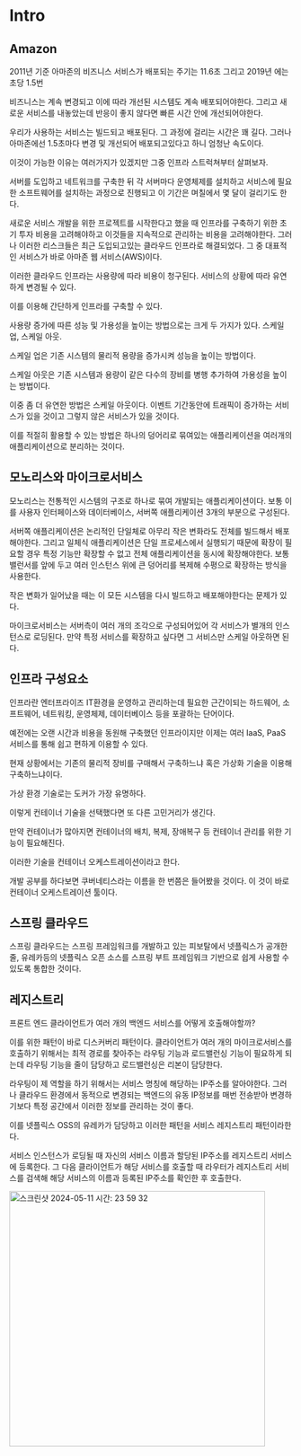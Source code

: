 # Intro

## Amazon

2011년 기준 아마존의 비즈니스 서비스가 배포되는 주기는 11.6초 그리고 2019년 에는 초당 1.5번

비즈니스는 계속 변경되고 이에 따라 개선된 시스템도 계속 배포되어야한다. 그리고 새로운 서비스를 내놓았는데 반응이 좋지 않다면 빠른 시간 안에 개선되어야한다.

우리가 사용하는 서비스는 빌드되고 배포된다. 그 과정에 걸리는 시간은 꽤 길다. 그러나 아마존에선 1.5초마다 변경 및 개선되어 배포되고있다고 하니 엄청난 속도이다.

이것이 가능한 이유는 여러가지가 있겠지만 그중 인프라 스트럭쳐부터 살펴보자.

서버를 도입하고 네트워크를 구축한 뒤 각 서버마다 운영체제를 설치하고 서비스에 필요한 소프트웨어를 설치하는 과정으로 진행되고 이 기간은 며칠에서 몇 달이 걸리기도 한다. 

새로운 서비스 개발을 위한 프로젝트를 시작한다고 했을 때 인프라를 구축하기 위한 초기 투자 비용을 고려해야하고 이것들을 지속적으로 관리하는 비용을 고려해야한다. 그러나 이러한 리스크들은 최근 도입되고있는 클라우드 인프라로 해결되었다. 그 중 대표적인 서비스가 바로 아마존 웹 서비스(AWS)이다.

이러한 클라우드 인프라는 사용량에 따라 비용이 청구된다. 서비스의 상황에 따라 유연하게 변경될 수 있다.

이를 이용해 간단하게 인프라를 구축할 수 있다.

사용량 증가에 따른 성능 및 가용성을 높이는 방법으로는 크게 두 가지가 있다. 스케일 업, 스케일 아웃.

스케일 업은 기존 시스템의 물리적 용량을 증가시켜 성능을 높이는 방법이다. 

스케일 아웃은 기존 시스템과 용량이 같은 다수의 장비를 병행 추가하여 가용성을 높이는 방법이다.

이중 좀 더 유연한 방법은 스케일 아웃이다. 이벤트 기간동안에 트래픽이 증가하는 서비스가 있을 것이고 그렇지 않은 서비스가 있을 것이다.

이를 적절히 활용할 수 있는 방법은 하나의 덩어리로 묶여있는 애플리케이션을 여러개의 애플리케이션으로 분리하는 것이다.

## 모노리스와 마이크로서비스

모노리스는 전통적인 시스템의 구조로 하나로 묶여 개발되는 애플리케이션이다. 보통 이를 사용자 인터페이스와 데이터베이스, 서버쪽 애플리케이션 3개의 부분으로 구성된다.

서버쪽 애플리케이션은 논리적인 단일체로 아무리 작은 변화라도 전체를 빌드해서 배포해야한다. 그리고 일체식 애플리케이션은 단일 프로세스에서 실행되기 때문에 확장이 필요할 경우 특정 기능만 확장할 수 없고 전체 애플리케이션을 동시에 확장해야한다. 보통 밸런서를 앞에 두고 여러 인스턴스 위에 큰 덩어리를 복제해 수평으로 확장하는 방식을 사용한다.

작은 변화가 일어났을 때는 이 모든 시스템을 다시 빌드하고 배포해야한다는 문제가 있다.

마이크로서비스는 서버측이 여러 개의 조각으로 구성되어있어 각 서비스가 별개의 인스턴스로 로딩된다. 만약 특정 서비스를 확장하고 싶다면 그 서비스만 스케일 아웃하면 된다.

## 인프라 구성요소

인프라란 엔터프라이즈 IT환경을 운영하고 관리하는데 필요한 근간이되는 하드웨어, 소프트웨어, 네트워킹, 운영체제, 데이터베이스 등을 포괄하는 단어이다.

예전에는 오랜 시간과 비용을 동원해 구축했던 인프라이지만 이제는 여러 IaaS, PaaS서비스를 통해 쉽고 편하게 이용할 수 있다.

현재 상황에서는 기존의 물리적 장비를 구매해서 구축하느냐 혹은 가상화 기술을 이용해 구축하느냐이다.

가상 환경 기술로는 도커가 가장 유명하다.

이렇게 컨테이너 기술을 선택했다면 또 다른 고민거리가 생긴다.

만약 컨테이너가 많아지면 컨테이너의 배치, 복제, 장애복구 등 컨테이너 관리를 위한 기능이 필요해진다.

이러한 기술을 컨테이너 오케스트레이션이라고 한다.

개발 공부를 하다보면 쿠버네티스라는 이름을 한 번쯤은 들어봤을 것이다. 이 것이 바로 컨테이너 오케스트레이션 툴이다.

## 스프링 클라우드

스프링 클라우드는 스프링 프레임워크를 개발하고 있는 피보탈에서 넷플릭스가 공개한 줄, 유레카등의 넷플릭스 오픈 소스를 스프링 부트 프레임워크 기반으로 쉽게 사용할 수 있도록 통합한 것이다.

## 레지스트리

프론트 엔드 클라이언트가 여러 개의 백엔드 서비스를 어떻게 호출해야할까?

이를 위한 패턴이 바로 디스커버리 패턴이다. 클라이언트가 여러 개의 마이크로서비스를 호출하기 위해서는 최적 경로를 찾아주는 라우팅 기능과 로드밸런싱 기능이 필요하게 되는데 라우팅 기능을 줄이 담당하고 로드밸런싱은 리본이 담당한다.

라우팅이 제 역할을 하기 위해서는 서비스 명칭에 해당하는 IP주소를 알아야한다. 그러나 클라우드 환경에서 동적으로 변경되는 백엔드의 유동 IP정보를 매번 전송받아 변경하기보다 특정 공간에서 이러한 정보를 관리하는 것이 좋다.

이를 넷플릭스 OSS의 유레카가 담당하고 이러한 패턴을 서비스 레지스트리 패턴이라한다.

서비스 인스턴스가 로딩될 때 자신의 서비스 이름과 할당된 IP주소를 레지스트리 서비스에 등록한다. 그 다음 클라이언트가 해당 서비스를 호출할 때 라우터가 레지스트리 서비스를 검색해 해당 서비스의 이름과 등록된 IP주소를 확인한 후 호출한다.

<img width="455" alt="스크린샷 2024-05-11 시간: 23 59 32" src="https://github.com/jh10253267/TIL/assets/108499717/7095caf5-821c-4976-99f3-c2f652135648">
